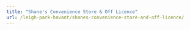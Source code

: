 ```yaml
---
title: "Shane's Convenience Store & Off Licence"
url: /leigh-park-havant/shanes-convenience-store-and-off-licence/
---
```

